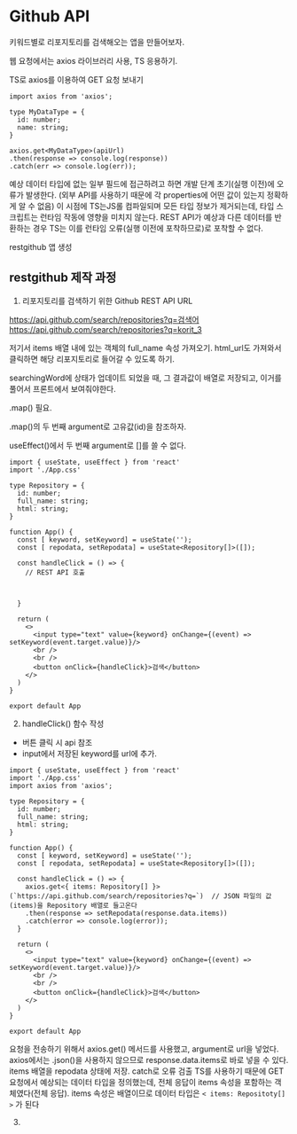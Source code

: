# Github API

키워드별로 리포지토리를 검색해오는 앱을 만들어보자.

웹 요청에서는 axios 라이브러리 사용, TS 응용하기.

TS로 axios를 이용하여 GET 요청 보내기

```tsx
import axios from 'axios';

type MyDataType = {
  id: number;
  name: string;
}

axios.get<MyDataType>(apiUrl)
.then(response => console.log(response))
.catch(err => console.log(err));
```

예상 데이터 타입에 없는 일부 필드에 접근하려고 하면 개발 단계 초기(실행 이전)에 오류가 발생한다.
(외부 API를 사용하기 때문에 각 properties에 어떤 값이 있는지 정확하게 알 수 없음)
이 시점에 TS는JS롤 컴파일되며 모든 타입 정보가 제거되는데, 타입 스크립트는 런타임 작동에 영향을 미치지 않는다.
REST API가 예상과 다른 데이터를 반환하는 경우 TS는 이를 런타임 오류(실행 이전에 포착하므로)로 포착할 수 없다.

restgithub 앱 생성

## restgithub 제작 과정

1. 리포지토리를 검색하기 위한 Github REST API URL

https://api.github.com/search/repositories?q=검색어
https://api.github.com/search/repositories?q=korit_3

저기서 items 배열 내에 있는 객체의 full_name 속성 가져오기.
html_url도 가져와서 클릭하면 해당 리포지토리로 들어갈 수 있도록 하기.

searchingWord에 상태가 업데이트 되었을 때, 그 결과값이 배열로 저장되고, 이거를 풀어서 프론트에서 보여줘야한다.

.map() 필요.

.map()의 두 번째 argument로 고유값(id)을 참조하자.

useEffect()에서 두 번째 argument로 []를 쓸 수 없다.

```tsx
import { useState, useEffect } from 'react'
import './App.css'

type Repository = {
  id: number;
  full_name: string;
  html: string;
}

function App() {
  const [ keyword, setKeyword] = useState('');
  const [ repodata, setRepodata] = useState<Repository[]>([]);

  const handleClick = () => {
    // REST API 호출
    


  }

  return (
    <>
      <input type="text" value={keyword} onChange={(event) => setKeyword(event.target.value)}/>
      <br />
      <br />
      <button onClick={handleClick}>검색</button>
    </>
  )
}

export default App
```

2. handleClick() 함수 작성
- 버튼 클릭 시 api 참조
- input에서 저장된 keyword를 url에 추가.

```tsx
import { useState, useEffect } from 'react'
import './App.css'
import axios from 'axios';

type Repository = {
  id: number;
  full_name: string;
  html: string;
}

function App() {
  const [ keyword, setKeyword] = useState('');
  const [ repodata, setRepodata] = useState<Repository[]>([]);

  const handleClick = () => {
    axios.get<{ items: Repository[] }>(`https://api.github.com/search/repositories?q=`)  // JSON 파일의 값(items)을 Repository 배열로 들고온다
    .then(response => setRepodata(response.data.items))
    .catch(error => console.log(error));
  }

  return (
    <>
      <input type="text" value={keyword} onChange={(event) => setKeyword(event.target.value)}/>
      <br />
      <br />
      <button onClick={handleClick}>검색</button>
    </>
  )
}

export default App
```

요청을 전송하기 위해서 axios.get() 메서드를 사용했고, argument로 url을 넣었다.
axios에서는 .json()을 사용하지 않으므로 response.data.items로 바로 넣을 수 있다.
items 배열을 repodata 상태에 저장.
catch로 오류 검출
TS를 사용하기 때문에 GET 요청에서 예상되는 데이터 타입을 정의했는데, 전체 응답이 items 속성을 포함하는 객체였다(전체 응답).
items 속성은 배열이므로 데이터 타입은 `< items: Repositoty[] >` 가 된다

3. 